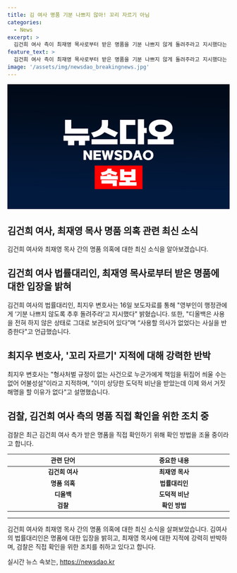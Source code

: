 ```yaml
---
title: 김 여사 명품 기분 나쁘지 않아! 꼬리 자르기 아님
categories:
  - News
excerpt: >
  김건희 여사 측이 최재영 목사로부터 받은 명품을 기분 나쁘지 않게 돌려주라고 지시했다는 입장을 밝혔다. 김 여사의 법률대리인은 영부인이 행정관에게 기분 나쁘지 않도록 추후 돌려주라고 지시했다며 디올백은 사용을 전혀 하지 않은 상태로 그대로 보관되어 있다고 주장했다. 또한 꼬리 자르기라는 지적에 형사처벌 규정이 없는 사건으로 누군가에게 책임을 뒤집어 씌울 수는 없어 어불성설이라고 반박하며, 이미 도덕적 비난을 받았기 때문에 거짓해명을 할 이유가 없다고 설명했다.
feature_text: >
  김건희 여사 측이 최재영 목사로부터 받은 명품을 기분 나쁘지 않게 돌려주라고 지시했다는 입장을 밝혔다. 김 여사의 법률대리인은 영부인이 행정관에게 기분 나쁘지 않도록 추후 돌려주라고 지시했다며 디올백은 사용을 전혀 하지 않은 상태로 그대로 보관되어 있다고 주장했다. 또한 꼬리 자르기라는 지적에 형사처벌 규정이 없는 사건으로 누군가에게 책임을 뒤집어 씌울 수는 없어 어불성설이라고 반박하며, 이미 도덕적 비난을 받았기 때문에 거짓해명을 할 이유가 없다고 설명했다.
image: '/assets/img/newsdao_breakingnews.jpg'
---
```


<p><img src="/assets/img/newsdao_breakingnews.jpg" alt="implanttips 속보" /></p>

<h2 data-ke-size="size26">김건희 여사, 최재영 목사 명품 의혹 관련 최신 소식</h2>

<p data-ke-size="size16">김건희 여사와 최재영 목사 간의 명품 의혹에 대한 최신 소식을 알아보겠습니다.</p>

<h2>김건희 여사 법률대리인, 최재영 목사로부터 받은 명품에 대한 입장을 밝혀</h2>

<p data-ke-size="size16">김건희 여사의 법률대리인, 최지우 변호사는 16일 보도자료를 통해 "영부인이 행정관에게 ‘기분 나쁘지 않도록 추후 돌려주라’고 지시했다" 밝혔습니다. 또한, "디올백은 사용을 전혀 하지 않은 상태로 그대로 보관되어 있다”며 “사용할 의사가 없었다는 사실을 반증한다"고 언급했습니다.</p>

<h2>최지우 변호사, '꼬리 자르기' 지적에 대해 강력한 반박</h2>

<p data-ke-size="size16">최지우 변호사는 "형사처벌 규정이 없는 사건으로 누군가에게 책임을 뒤집어 씌울 수는 없어 어불성설"이라고 지적하며, "이미 상당한 도덕적 비난을 받았는데 이제 와서 거짓해명을 할 이유가 없다"고 설명했습니다.</p>

<h2>검찰, 김건희 여사 측의 명품 직접 확인을 위한 조치 중</h2>

<p data-ke-size="size16">검찰은 최근 김건희 여사 측가 받은 명품을 직접 확인하기 위해 확인 방법을 조율 중이라고 합니다.</p>

<table>
    <thead>
        <tr>
            <th style="text-align: center; width: 300px;"><b>관련 단어</b></th>
            <th style="text-align: center; width: 300px;"><b>중요한 내용</b></th>
        </tr>
    </thead>
    <tbody>
        <tr>
            <td style="text-align: center; height: 17px;"><b>김건희 여사</b></td>
            <td style="text-align: center; height: 17px;"><b>최재영 목사</b></td>
        </tr>
        <tr>
            <td style="text-align: center; height: 17px;"><b>명품 의혹</b></td>
            <td style="text-align: center; height: 17px;"><b>법률대리인</b></td>
        </tr>
        <tr>
            <td style="text-align: center; height: 17px;"><b>디올백</b></td>
            <td style="text-align: center; height: 17px;"><b>도덕적 비난</b></td>
        </tr>
        <tr>
            <td style="text-align: center; height: 17px;"><b>검찰</b></td>
            <td style="text-align: center; height: 17px;"><b>확인 방법</b></td>
        </tr>
    </tbody>
</table>

<hr>

<p data-ke-size="size16">김건희 여사와 최재영 목사 간의 명품 의혹에 대한 최신 소식을 살펴보았습니다. 김여사의 법률대리인은 명품에 대한 입장을 밝히고, 최재영 목사에 대한 지적에 강력히 반박하며, 검찰은 직접 확인을 위한 조치를 취하고 있다고 합니다.</p>
실시간 뉴스 속보는, <a href="https://newsdao.kr" rel="dofollow">https://newsdao.kr</a>



